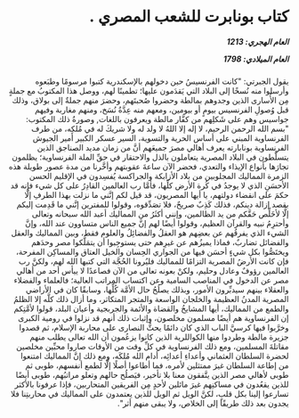 <h1 dir="rtl">كتاب بونابرت للشعب المصري .</h1>

<h5 dir="rtl">العام الهجري:  1213

العام الميلادي: 1798

</h5>

<p dir="rtl">يقول الجبرتي: "كانت الفرنسيسُ حين دخولهم بالإسكندرية كتبوا مرسومًا وطبَعوه وأرسلوا منه نُسخًا إلى البلاد التي يَقدَمون عليها؛ تطمينًا لهم، ووصل هذا المكتوبُ مع جملةٍ مِن الأُسارى الذين وجدوهم بمالطة وحضروا صُحبتَهم، وحضرَ منهم جملةٌ إلى بولاق، وذلك قبل وُصولِ الفرنسيس بيومٍ أو بيومين، ومعهم منه عِدَّةُ نُسَخ، ومنهم مغاربة وفيهم جواسيس وهم على شَكلِهم من كفَّار مالطة ويعرفون باللغات, وصورةُ ذلك المكتوب: "بسم الله الرحمن الرحيم، لا إله إلا اللهُ لا ولد له ولا شريكَ له في مُلكِه، من طرف الفرنساوية المبني على أساس الحرية والتسوية، السير عسكر الكبير أمير الجيوش الفرنساوية بونابارته يعرف أهالي مصرَ جميعَهم أنَّ من زمان مديد الصناجق الذين يتسلَّطون في البلاد المصرية يتعاملون بالذل والاحتقار في حقِّ الملة الفرنساوية؛ يظلمون تجارَها بأنواع الإيذاء والتعدي، فحضر الآن ساعةَ عقوبتهم وأخَّرنا من مدة عصور طويلة هذه الزمرة المماليك المجلوبين من بلاد الأزابكة والجراكسة يُفسِدون في الإقليم الحسن الأحسَنِ الذي لا يوجدُ في كُرة الأرض كلِّها، فأمَّا رب العالمين القادِرُ على كل شيء فإنه قد حكمَ على انقضاء دولتهم، يا أيها المصريون، قد قيل لكم إنَّني ما نزلت بهذا الطرفِ إلَّا بقصد إزالة دينكم، فذلك كَذِبٌ صريحٌ، فلا تصَدِّقوه، وقولوا للمفترين إنَّني ما قَدِمت إليكم إلَّا لأخَلِّص حَقَّكم من يد الظالمين، وإنني أكثَرُ من المماليك أعبد الله سبحانه وتعالى وأحترِمُ نبيه والقرآن العظيم، وقولوا أيضًا لهم إنَّ جميع الناس متساوون عند الله، وإنَّ الشيء الذي يفرقُهم عن بعضِهم هو العقلُ والفضائِلُ والعلوم فقط، وبين المماليك والعقل والفضائل تضاربٌ، فماذا يميزُهم عن غيرِهم حتى يستوجِبوا أن يتمَلَّكوا مصر وحدَهم ويختَصُّوا بكل شيءٍ أحسَن فيها من الجواري الحِسان والخيل العتاق والمساكِن المفرحة، فإن كانت الأرضُ المصرية التزامًا للمماليك فليُرونا الحُجَّة التي كتبها الله لهم، ولكنَّ رب العالمين رؤوفٌ وعادل وحليم، ولكنْ بعونه تعالى من الآن فصاعدًا لا ييأس أحد من أهالي مصر عن الدخول في المناصب السامية وعن اكتساب المراتب العالية؛ فالعلماء والفضلاء والعقلاء بينهم سيدبِّرون الأمور، وبذلك يصلُحُ حال الأمَّة كُلِّها، وسابقًا كان في الأراضي المصرية المدنُ العظيمة والخلجان الواسعة والمتجر المتكاثر، وما أزال ذلك كلَّه إلا الظلمُ والطمع من المماليك، أيها المشايخُ والقضاة والأئمة والجربجية وأعيان البلد، قولوا لأمَّتِكم إن الفرنساوية هم أيضًا مسلمون مخلصون، وإثبات ذلك أنهم قد نزلوا في رومية الكبرى وخرَّبوا فيها كرسيَّ الباب الذي كان دائمًا يحثُّ النصارى على محاربة الإسلام، ثم قصدوا جزيرة مالطة وطردوا منها الكواللرية الذين كانوا يزعُمون أن الله تعالى يطلب منهم مقاتلةَ المسلمين، ومع ذلك الفرنساوية في كلِّ وقت من الأوقات صاروا محبِّين مخلصين لحضرة السلطان العثماني وأعداءِ أعدائِه، أدام الله مُلكَه، ومع ذلك إنَّ المماليك امتنعوا من إطاعة السلطان غيرَ ممتثلين لأمره، فما أطاعوا أصلًا إلَّا لطمع أنفسهم، طوبى ثم طوبى لأهالي مصر الذين يتَّفقون معنا بلا تأخير، فيَصلُح حالهم وتعلو مراتبُهم، طوبى أيضًا للذين يقعُدون في مساكنِهم غيرَ مائلين لأحدٍ مِن الفريقين المتحاربين، فإذا عرفونا بالأكثر تسارعوا إلينا بكل قلبٍ، لكنَّ الويل ثم الويل للذين يعتمدون على المماليك في محاربتِنا فلا يجدون بعد ذلك طريقًا إلى الخلاص، ولا يبقى منهم أثر".</p></br>
